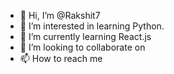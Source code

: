 - 👋 Hi, I’m @Rakshit7
- 👀 I’m interested in learning Python.
- 🌱 I’m currently learning React.js
- 💞️ I’m looking to collaborate on 
- 📫 How to reach me 

<!---
Rakshit7/Rakshit7 is a ✨ special ✨ repository because its `README.md` (this file) appears on your GitHub profile.
You can click the Preview link to take a look at your changes.
--->
